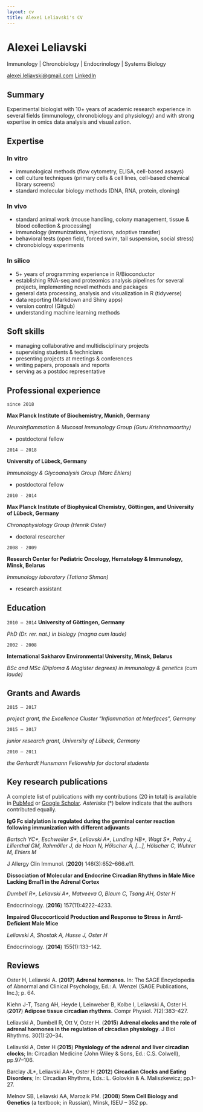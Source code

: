 ```yaml
---
layout: cv
title: Alexei Leliavski's CV
---
```

# Alexei Leliavski

Immunology | Chronobiology | Endocrinology | Systems Biology

<div id="webaddress">
<a href="alexei.leliavski@gmail.com">alexei.leliavski@gmail.com</a>
   <a href="https://www.linkedin.com/in/alexei-leliavski-450a003b/">LinkedIn</a>
</div>

## Summary

Experimental biologist with 10+ years of academic research experience in several fields (immunology, chronobiology and physiology) and with strong expertise in omics data analysis and visualization.


## Expertise

### In vitro

- immunological methods (flow cytometry, ELISA, cell-based assays)
- cell culture techniques (primary cells & cell lines, cell-based chemical library screens)
- standard molecular biology methods (DNA, RNA, protein, cloning)

### In vivo

- standard animal work (mouse handling, colony management, tissue & blood collection & processing)
- immunology (immunizations, injections, adoptive transfer)
- behavioral tests (open field, forced swim, tail suspension, social stress)
- chronobiology experiments

### In silico

- 5+ years of programming experience in R/Bioconductor
- establishing RNA-seq and proteomics analysis pipelines for several projects, implementing novel methods and packages
- general data processing, analysis and visualization in R (tidyverse)
- data reporting (Markdown and Shiny apps)
- version control (Gitgub)
- understanding machine learning methods

## Soft skills

- managing collaborative and multidisciplinary projects
- supervising students & technicians
- presenting projects at meetings & conferences
- writing papers, proposals and reports
- serving as a postdoc representative

## Professional experience

`since 2018`

__Max Planck Institute of Biochemistry, Munich, Germany__

_Neuroinflammation & Mucosal Immunology Group (Guru Krishnamoorthy)_

- postdoctoral fellow

`2014 – 2018`

__University of Lübeck, Germany__

_Immunology & Glycoanalysis Group (Marc Ehlers)_

- postdoctoral fellow

`2010 - 2014`

__Max Planck Institute of Biophysical Chemistry, Göttingen, and University of Lübeck, Germany__

_Chronophysiology Group (Henrik Oster)_

- doctoral researcher

`2008 - 2009`

__Research Center for Pediatric Oncology, Hematology & Immunology, Minsk, Belarus__

_Immunology laboratory (Tatiana Shman)_

- research assistant

## Education

`2010 – 2014`
__University of Göttingen, Germany__

_PhD (Dr. rer. nat.) in biology (magna cum laude)_

`2002 - 2008`

__International Sakharov Environmental University, Minsk, Belarus__

_BSc and MSc (Diploma & Magister degrees) in immunology & genetics (cum laude)_


## Grants and Awards

`2015 – 2017`

_project grant, the Excellence Cluster “Inflammation at Interfaces”, Germany_

`2015 – 2017`

_junior research grant, University of Lübeck, Germany_

`2010 – 2011`

_the Gerhardt Hunsmann Fellowship for doctoral students_



## Key research publications

A complete list of publications with my contributions (20 in total) is available in [PubMed](https://pubmed.ncbi.nlm.nih.gov/?term=leliavski&sort=date) or [Google Scholar](https://scholar.google.com/citations?user=7vIaRk0AAAAJ&hl=en&oi=sra). _Asterisks_ (\*) below indicate that the authors contributed equally.


__IgG Fc sialylation is regulated during the germinal center reaction following immunization with different adjuvants__

_Bartsch YC\*, Eschweiler S\*, Leliavski A\*, Lunding HB\*, Wagt S\*, Petry J, Lilienthal GM, Rahmöller J, de Haan N, Hölscher A, \[...\], Hölscher C, Wuhrer M, Ehlers M_

J Allergy Clin Immunol. (__2020__) 146(3):652–666.e11.

__Dissociation of Molecular and Endocrine Circadian Rhythms in Male Mice Lacking Bmal1 in the Adrenal Cortex__

_Dumbell R\*, Leliavski A\*, Matveeva O, Blaum C, Tsang AH, Oster H_

Endocrinology. (__2016__) 157(11):4222–4233.

__Impaired Glucocorticoid Production and Response to Stress in Arntl-Deficient Male Mice__

_Leliavski A, Shostak A, Husse J, Oster H_

Endocrinology. (__2014__) 155(1):133–142.


## Reviews

Oster H, Leliavski A. (__2017__) __Adrenal hormones.__ In: The SAGE Encyclopedia of Abnormal and Clinical Psychology, Ed.: A. Wenzel (SAGE Publications, Inc.); p. 64.

Kiehn J-T, Tsang AH, Heyde I, Leinweber B, Kolbe I, Leliavski A, Oster H. (__2017__) __Adipose tissue circadian rhythms.__ Compr Physiol. 7(2):383–427. 

Leliavski A, Dumbell R, Ott V, Oster H. (__2015__) __Adrenal clocks and the role of adrenal hormones in the regulation of circadian physiology__. J Biol Rhythms. 30(1):20–34. 

Leliavski A, Oster H (__2015__) __Physiology of the adrenal and liver circadian clocks__; In: Circadian Medicine (John Wiley & Sons, Ed.: C.S. Colwell), pp.97–106. 

Barclay JL\*, Leliavski AA\*, Oster H (__2012__) __Circadian Clocks and Eating Disorders__; In: Circadian Rhythms, Eds.: L. Golovkin & A. Maliszkewicz; pp.1–27.

Melnov SB, Leliavski AA, Marozik PM. (__2008__) __Stem Cell Biology and Genetics__ (a textbook; in Russian), Minsk, ISEU – 352 pp.


<!-- ### Footer

Last updated: January 2021 -->


